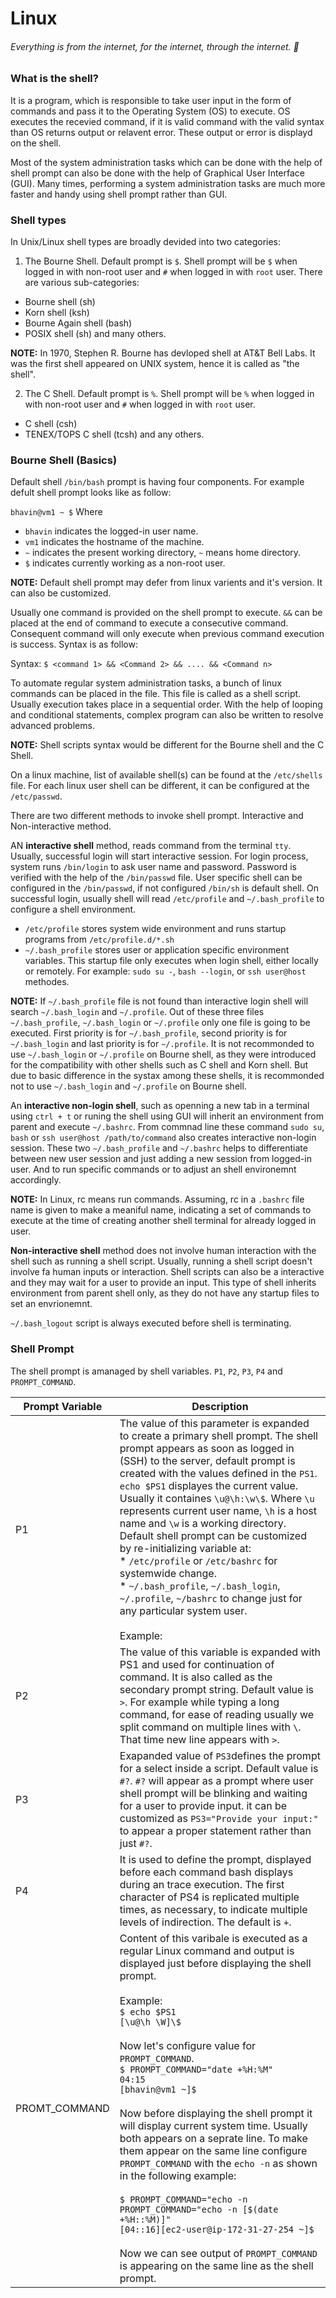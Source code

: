 # Linux
###### Everything is from the internet, for the internet, through the internet. :metal:
### What is the shell?
It is a program, which is responsible to take user input in the form of commands and pass it to the Operating System (OS) to execute. OS executes the recevied command, if it is valid command with the valid syntax than OS returns output or relavent error. These output or error is displayd on the shell.

Most of the system administration tasks which can be done with the help of shell prompt can also be done with the help of Graphical User Interface (GUI). Many times, performing a system administration tasks are much more faster and handy using shell prompt rather than GUI.

### Shell types
In Unix/Linux shell types are broadly devided into two categories:
1. The Bourne Shell. Default prompt is `$`. Shell prompt will be `$` when logged in with non-root user and `#` when logged in with `root` user. There are various sub-categories:
  * Bourne shell (sh)
  * Korn shell (ksh)
  * Bourne Again shell (bash)
  * POSIX shell (sh) and many others.
  
 **NOTE:** In 1970, Stephen R. Bourne has devloped shell at AT&T Bell Labs. It was the first shell appeared on UNIX system, hence it is called as "the shell".
 
2. The C Shell. Default prompt is `%`. Shell prompt will be `%` when logged in with non-root user and `#` when logged in with `root` user.
  * C shell (csh)
  * TENEX/TOPS C shell (tcsh) and any others.

### Bourne Shell (Basics)

Default shell `/bin/bash` prompt is having four components. For example defult shell prompt looks like as follow:

`bhavin@vm1 ~ $` 
Where
 * `bhavin` indicates the logged-in user name.
 * `vm1` indicates the hostname of the machine.
 * `~` indicates the present working directory, `~` means home directory.
 * `$` indicates currently working as a non-root user.
 
 **NOTE:** Default shell prompt may defer from linux varients and it's version. It can also be customized.
 
Usually one command is provided on the shell prompt to execute. `&&` can be placed at the end of command to execute a consecutive command. Consequent command will only execute when previous command execution is success. Syntax is as follow:

Syntax:
`$ <command 1> && <Command 2> && .... && <Command n>`

To automate regular system administration tasks, a bunch of linux commands can be placed in the file. This file is called as a shell script. Usually execution takes place in a sequential order. With the help of looping and conditional statements, complex program can also be written to resolve advanced problems.

**NOTE:** Shell scripts syntax would be different for the Bourne shell and the C Shell.

On a linux machine, list of available shell(s) can be found at the `/etc/shells` file. For each linux user shell can be different, it can be configured at the `/etc/passwd`.

There are two different methods to invoke shell prompt. Interactive and Non-interactive method.

AN **interactive shell** method, reads command from the terminal `tty`. Usually, successful login will start interactive session. For login process, system runs `/bin/login` to ask user name and password. Password is verified with the help of the `/bin/passwd` file. User specific shell can be configured in the `/bin/passwd`, if not configured `/bin/sh` is default shell. On successful login, usually shell will read `/etc/profile` and `~/.bash_profile` to configure a shell environment.
* `/etc/profile` stores system wide environment and runs startup programs from `/etc/profile.d/*.sh`
* `~/.bash_profile` stores user or application specific environment variables. This startup file only executes when login shell, either locally or remotely. For example: `sudo su -`, `bash --login`, or `ssh user@host` methodes.

**NOTE:** If `~/.bash_profile` file is not found than interactive login shell will search `~/.bash_login` and `~/.profile`. Out of these three files `~/.bash_profile`, `~/.bash_login` or `~/.profile` only one file is going to be executed. First priority is for `~/.bash_profile`, second priority is for `~/.bash_login` and last priority is for `~/.profile`. It is not recommonded to use `~/.bash_login` or `~/.profile` on Bourne shell, as they were introduced for the compatibility with other shells such as C shell and Korn shell. But due to basic difference in the systax among these shells, it is recommonded not to use `~/.bash_login` and `~/.profile` on Bourne shell.

An **interactive non-login shell**, such as openning a new tab in a terminal using `ctrl + t` or runing the shell using GUI will inherit an environment from parent and execute `~/.bashrc`. From commnad line these command `sudo su`, `bash` or `ssh user@host /path/to/command` also creates interactive non-login session. These two `~/.bash_profile` and `~/.bashrc` helps to differentiate between new user session and just adding a new session from logged-in user. And to run specific commands or to adjust an shell environemnt accordingly. 

**NOTE:** In Linux, rc means run commands. Assuming, rc in a `.bashrc` file name is given to make a meaniful name, indicating a set of commands to execute at the time of creating another shell terminal for already logged in user.

**Non-interactive shell** method does not involve human interaction with the shell such as running a shell script. Usually, running a shell script doesn't involve fa human inputs or interaction. Shell scripts can also be a interactive and they may wait for a user to provide an input. This type of shell inherits environment from parent shell only, as they do not have any startup files to set an envrionemnt.

`~/.bash_logout` script is always executed before shell is terminating.

### Shell Prompt

The shell prompt is amanaged by shell variables. `P1`, `P2`, `P3`, `P4` and `PROMPT_COMMAND`.

Prompt Variable | Description
----------------|------------
P1 | The value of this parameter is expanded to create a primary shell prompt. The shell prompt appears as soon as logged in (SSH) to the server, default prompt is created with the values defined in the `PS1`. `echo $PS1` displayes the current value. Usually it containes `\u@\h:\w\$`. Where `\u` represents current user name, `\h` is a host name and `\w` is a working directory. Default shell prompt can be customized by re-initializing variable at: <br> * `/etc/profile` or `/etc/bashrc` for systemwide change. <br> * `~/.bash_profile`, `~/.bash_login`, `~/.profile`, `~/bashrc` to change just for any particular system user. <br><br>Example:
P2 | The value of this variable is expanded with PS1 and used for continuation of command. It is also called as the secondary prompt string. Default value is `>`. For example while typing a long command, for ease of reading usually we split command on multiple lines with `\`. That time new line appears with `>`.
P3 | Exapanded value of `PS3`defines the prompt for a select inside a script. Default value is `#?`. `#?` will appear as a prompt where user shell prompt will be blinking and waiting for a user to provide input. it can be customized as `PS3="Provide your input:"` to appear a proper statement rather than just `#?`.
P4 | It is used to define the prompt, displayed before each command bash displays during an trace execution.  The first character of PS4 is replicated multiple times, as necessary, to indicate multiple levels of indirection. The default is `+`.
PROMT_COMMAND | Content of this varibale is executed as a regular Linux command and output is displayed just before displaying the shell prompt. <br> <br> Example:<br> `$ echo $PS1` <br>`[\u@\h \W]\$` <br> <br> Now let's configure value for `PROMPT_COMMAND`. <br> `$ PROMPT_COMMAND="date +%H:%M"`<br> `04:15` <br> `[bhavin@vm1 ~]$` <br><br> Now before displaying the shell prompt it will display current system time. Usually both appears on a seprate line. To make them appear on the same line configure `PROMPT_COMMAND` with the `echo -n` as shown in the following example: <br><br> `$ PROMPT_COMMAND="echo -n PROMPT_COMMAND="echo -n [$(date +%H::%M)]"`<br>`[04::16][ec2-user@ip-172-31-27-254 ~]$`<br><br> Now we can see output of `PROMPT_COMMAND` is appearing on the same line as the shell prompt.
